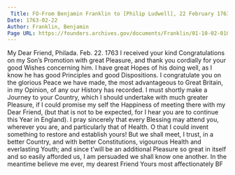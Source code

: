 ```yaml
---
 Title: FO-From Benjamin Franklin to [Philip Ludwell], 22 February 1763
Date: 1763-02-22
Author: Franklin, Benjamin
Page URL: https://founders.archives.gov/documents/Franklin/01-10-02-0109
---
```


My Dear Friend,
Philada. Feb. 22. 1763
I received your kind Congratulations on my Son’s Promotion with great Pleasure, and thank you cordially for your good Wishes concerning him. I have great Hopes of his doing well, as I know he has good Principles and good Dispositions.
I congratulate you on the glorious Peace we have made, the most advantageous to Great Britain, in my Opinion, of any our History has recorded.
I must shortly make a Journey to your Country, which I should undertake with much greater Pleasure, if I could promise my self the Happiness of meeting there with my Dear Friend, (but that is not to be expected, for I hear you are to continue this Year in England). I pray sincerely that every Blessing may attend you, wherever you are, and particularly that of Health. O that I could invent something to restore and establish yours! But we shall meet, I trust, in a better Country, and with better Constitutions, vigourous Health and everlasting Youth; and since t’will be an additional Pleasure so great in itself and so easily afforded us, I am persuaded we shall know one another. In the meantime believe me ever, my dearest Friend Yours most affectionately
BF

